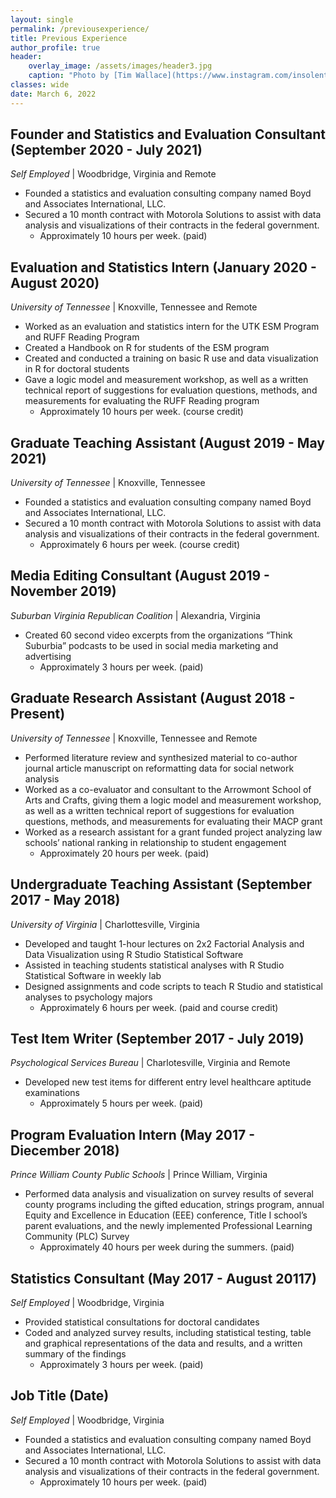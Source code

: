 ```yaml
---
layout: single
permalink: /previousexperience/
title: Previous Experience
author_profile: true
header:
    overlay_image: /assets/images/header3.jpg
    caption: "Photo by [Tim Wallace](https://www.instagram.com/insolentprodigy/)"
classes: wide
date: March 6, 2022
---
```


## Founder and Statistics and Evaluation Consultant (September 2020 - July 2021) 
*Self Employed* \| Woodbridge, Virginia and Remote
-	Founded a statistics and evaluation consulting company named Boyd and Associates International, LLC. 
-	Secured a 10 month contract with Motorola Solutions to assist with data analysis and visualizations of their contracts in the federal government.
    -	Approximately 10 hours per week. (paid)

## Evaluation and Statistics Intern (January 2020 - August 2020) 
*University of Tennessee* \| Knoxville, Tennessee and Remote
-	Worked as an evaluation and statistics intern for the UTK ESM Program and RUFF Reading Program 
-	Created a Handbook on R for students of the ESM program
-	Created and conducted a training on basic R use and data visualization in R for doctoral students
-	Gave a logic model and measurement workshop, as well as a written technical report of suggestions for evaluation questions, methods, and measurements for evaluating the RUFF Reading program
    -	Approximately 10 hours per week. (course credit)

## Graduate Teaching Assistant (August 2019 - May 2021) 
*University of Tennessee* \| Knoxville, Tennessee
-	Founded a statistics and evaluation consulting company named Boyd and Associates International, LLC. 
-	Secured a 10 month contract with Motorola Solutions to assist with data analysis and visualizations of their contracts in the federal government.
    -	Approximately 6 hours per week. (course credit)

## Media Editing Consultant (August 2019 - November 2019) 
*Suburban Virginia Republican Coalition* \| Alexandria, Virginia
-	Created 60 second video excerpts from the organizations “Think Suburbia” podcasts to be used in social media marketing and advertising
    -	Approximately 3 hours per week. (paid)

## Graduate Research Assistant (August 2018 - Present) 
*University of Tennessee* \| Knoxville, Tennessee and Remote
-	Performed literature review and synthesized material to co-author journal article manuscript on reformatting data for social network analysis
-	Worked as a co-evaluator and consultant to the Arrowmont School of Arts and Crafts, giving them a logic model and measurement workshop, as well as a written technical report of suggestions for evaluation questions, methods, and measurements for evaluating their MACP grant
-	Worked as a research assistant for a grant funded project analyzing law schools’ national ranking in relationship to student engagement
    -	Approximately 20 hours per week. (paid)

## Undergraduate Teaching Assistant (September 2017 - May 2018) 
*University of Virginia* \| Charlottesville, Virginia
-	Developed and taught 1-hour lectures on 2x2 Factorial Analysis and Data Visualization using R Studio Statistical Software 
-	Assisted in teaching students statistical analyses with R Studio Statistical Software in weekly lab
-	Designed assignments and code scripts to teach R Studio and statistical analyses to psychology majors
    -	Approximately 6 hours per week. (paid and course credit)

## Test Item Writer (September 2017 - July 2019) 
*Psychological Services Bureau* \| Charlotesville, Virginia and Remote
-	Developed new test items for different entry level healthcare aptitude examinations
    -	Approximately 5 hours per week. (paid)

## Program Evaluation Intern (May 2017 - Diecember 2018) 
*Prince William County Public Schools* \| Prince William, Virginia
-	Performed data analysis and visualization on survey results of several county programs including the gifted education, strings program, annual Equity and Excellence in Education (EEE) conference, Title I school’s parent evaluations, and the newly implemented Professional Learning Community (PLC) Survey
	-	Approximately 40 hours per week during the summers. (paid)

## Statistics Consultant (May 2017 - August 20117) 
*Self Employed* \| Woodbridge, Virginia
-	Provided statistical consultations for doctoral candidates 
-	Coded and analyzed survey results, including statistical testing, table and graphical representations of the data and results, and a written summary of the findings
    -	Approximately 3 hours per week. (paid)

## Job Title (Date) 
*Self Employed* \| Woodbridge, Virginia
-	Founded a statistics and evaluation consulting company named Boyd and Associates International, LLC. 
-	Secured a 10 month contract with Motorola Solutions to assist with data analysis and visualizations of their contracts in the federal government.
    -	Approximately 10 hours per week. (paid)

